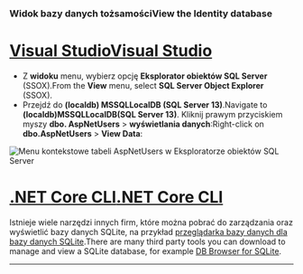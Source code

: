 ### <a name="view-the-identity-database"></a><span data-ttu-id="fee5d-101">Widok bazy danych tożsamości</span><span class="sxs-lookup"><span data-stu-id="fee5d-101">View the Identity database</span></span>

# <a name="visual-studiotabvisual-studio"></a>[<span data-ttu-id="fee5d-102">Visual Studio</span><span class="sxs-lookup"><span data-stu-id="fee5d-102">Visual Studio</span></span>](#tab/visual-studio) 

* <span data-ttu-id="fee5d-103">Z **widoku** menu, wybierz opcję **Eksplorator obiektów SQL Server** (SSOX).</span><span class="sxs-lookup"><span data-stu-id="fee5d-103">From the **View** menu, select **SQL Server Object Explorer** (SSOX).</span></span>
* <span data-ttu-id="fee5d-104">Przejdź do **(localdb) MSSQLLocalDB (SQL Server 13)**.</span><span class="sxs-lookup"><span data-stu-id="fee5d-104">Navigate to **(localdb)MSSQLLocalDB(SQL Server 13)**.</span></span> <span data-ttu-id="fee5d-105">Kliknij prawym przyciskiem myszy **dbo. AspNetUsers** > **wyświetlania danych**:</span><span class="sxs-lookup"><span data-stu-id="fee5d-105">Right-click on **dbo.AspNetUsers** > **View Data**:</span></span>

![Menu kontekstowe tabeli AspNetUsers w Eksploratorze obiektów SQL Server](~/security/authentication/accconfirm/_static/ssox.png)

# <a name="net-core-clitabnetcore-cli"></a>[<span data-ttu-id="fee5d-107">.NET Core CLI</span><span class="sxs-lookup"><span data-stu-id="fee5d-107">.NET Core CLI</span></span>](#tab/netcore-cli)

<span data-ttu-id="fee5d-108">Istnieje wiele narzędzi innych firm, które można pobrać do zarządzania oraz wyświetlić bazy danych SQLite, na przykład [przeglądarka bazy danych dla bazy danych SQLite](http://sqlitebrowser.org/).</span><span class="sxs-lookup"><span data-stu-id="fee5d-108">There are many third party tools you can download to manage and view a SQLite database, for example [DB Browser for SQLite](http://sqlitebrowser.org/).</span></span>

------